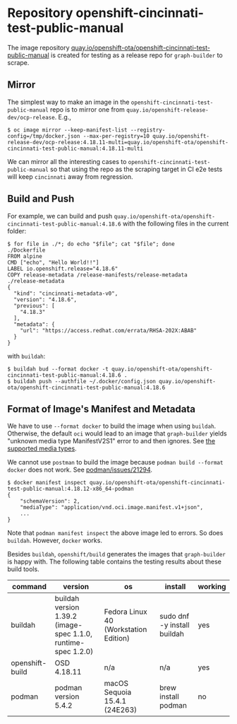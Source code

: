 # Repository openshift-cincinnati-test-public-manual

The image repository [quay.io/openshift-ota/openshift-cincinnati-test-public-manual](https://quay.io/repository/openshift-ota/openshift-cincinnati-test-public-manual?tab=tags) is created for testing as
a release repo for `graph-builder` to scrape. 

## Mirror

The simplest way to make an image in the `openshift-cincinnati-test-public-manual` repo is to mirror one from `quay.io/openshift-release-dev/ocp-release`. E.g.,

```console
$ oc image mirror --keep-manifest-list --registry-config=/tmp/docker.json --max-per-registry=10 quay.io/openshift-release-dev/ocp-release:4.18.11-multi=quay.io/openshift-ota/openshift-cincinnati-test-public-manual:4.18.11-multi
```

We can mirror all the interesting cases to `openshift-cincinnati-test-public-manual` so that using the repo as the scraping target in CI e2e tests will keep `cincinnati` away from regression.

## Build and Push

For example, we can build and push `quay.io/openshift-ota/openshift-cincinnati-test-public-manual:4.18.6` with the following files in the current folder:

```console
$ for file in ./*; do echo "$file"; cat "$file"; done
./Dockerfile
FROM alpine
CMD ["echo", "Hello World!!"]
LABEL io.openshift.release="4.18.6"
COPY release-metadata /release-manifests/release-metadata
./release-metadata
{
  "kind": "cincinnati-metadata-v0",
  "version": "4.18.6",
  "previous": [
    "4.18.3"
  ],
  "metadata": {
    "url": "https://access.redhat.com/errata/RHSA-202X:ABAB"
  }
}
```

with `buildah`:

```console
$ buildah bud --format docker -t quay.io/openshift-ota/openshift-cincinnati-test-public-manual:4.18.6 .
$ buildah push --authfile ~/.docker/config.json quay.io/openshift-ota/openshift-cincinnati-test-public-manual:4.18.6
```


## Format of Image's Manifest and Metadata

We have to use `--format docker` to build the image when using `buildah`. Otherwise, the default `oci` would lead to an image that `graph-builder` yields "unknown media type ManifestV2S1" error to and then ignores. See [the supported media types](https://github.com/camallo/dkregistry-rs/blob/3e242ee9e39646da6ff4a886e080085cc1810d37/src/v2/manifest/mod.rs#L74-L96).

We cannot use `postman` to build the image because `podman build --format docker` does not work. See [podman/issues/21294](https://github.com/containers/podman/issues/21294).

```console
$ docker manifest inspect quay.io/openshift-ota/openshift-cincinnati-test-public-manual:4.18.12-x86_64-podman
{
	"schemaVersion": 2,
	"mediaType": "application/vnd.oci.image.manifest.v1+json",
    ...
}
```

Note that `podman manifest inspect` the above image led to errors. So does `buildah`. However, `docker` works.

Besides `buildah`, `openshift/build` generates the images that `graph-builder` is happy with. The following table contains the testing results about these build tools.

| command         | version                                                       | os                                    | install                     | working |
|-----------------|---------------------------------------------------------------|---------------------------------------|-----------------------------|---------|
| buildah         | buildah version 1.39.2 (image-spec 1.1.0, runtime-spec 1.2.0) | Fedora Linux 40 (Workstation Edition) | sudo dnf -y install buildah | yes     |
| openshift-build | OSD 4.18.11                                                   | n/a                                   | n/a                         | yes     |
| podman          | podman version 5.4.2                                          | macOS Sequoia 15.4.1 (24E263)         | brew  install podman        | no      |
